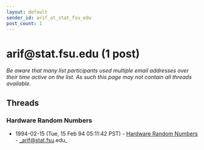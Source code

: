```yaml
---
layout: default
sender_id: arif_at_stat_fsu_edu
post_count: 1
---
```


# arif<span>@</span>stat.fsu.edu (1 post)

_Be aware that many list participants used multiple email addresses over their time active on the list. As such this page may not contain all threads available._

## Threads

### Hardware Random Numbers
+ 1994-02-15 (Tue, 15 Feb 94 05:11:42 PST) - [Hardware Random Numbers](/archive/1994/02/a83911d8b78ec6d28c57b397e1e1d2f7e50bad904a13d3677d02e5dd055dacd7) - _arif@stat.fsu.edu_

